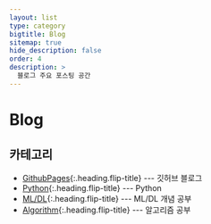 ```yaml
---
layout: list
type: category
bigtitle: Blog
sitemap: true
hide_description: false
order: 4
description: >
  블로그 주요 포스팅 공간
---
```


# Blog

## 카테고리

* [GithubPages]{:.heading.flip-title} --- 깃허브 블로그
* [Python]{:.heading.flip-title} --- Python
* [ML/DL]{:.heading.flip-title} --- ML/DL 개념 공부
* [Algorithm]{:.heading.flip-title} --- 알고리즘 공부

[GithubPages]: /githubpages/
[Python]: /python/
[ML/DL]: /mldl/
[Algorithm]: algorithm/